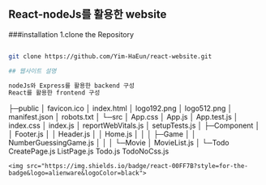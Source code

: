 ## React-nodeJs를 활용한 website

###installation
1.clone the Repository
```bash

git clone https://github.com/Yim-HaEun/react-website.git

## 웹사이트 설명

nodeJs와 Express를 활용한 backend 구성
React를 활용한 frontend 구성
```
├─public
│ favicon.ico
│ index.html
│ logo192.png
│ logo512.png
│ manifest.json
│ robots.txt
│
└─src
│ App.css
│ App.js
│ App.test.js
│ index.css
│ index.js
│ reportWebVitals.js
│ setupTests.js
│
├─Component
│ │ Footer.js
│ │ Header.js
│ │ Home.js
│ │
│ ├─Game
│ │ NumberGuessingGame.js
│ │
│ └─Movie
│ MovieList.js
│
└─Todo
CreatePage.js
ListPage.js
Todo.js
TodoNoCss.js
```
<img src="https://img.shields.io/badge/react-00FF7B?style=for-the-badge&logo=alienware&logoColor=black">
